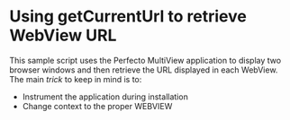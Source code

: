 # Using getCurrentUrl to retrieve WebView URL #
This sample script uses the Perfecto MultiView application to display two browser windows and then retrieve the URL displayed in each WebView. The main *trick* to keep in mind is to:
- Instrument the application during installation
- Change context to the proper WEBVIEW
